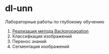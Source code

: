 # dl-unn

Лабораторные работы по глубокому обучению

1. [Реализация метода Backpropagation](notebooks/01_Backpropagation.ipynb)
2. Классифкация изображений
3. Перенос знаний
4. Сегментация изображений

